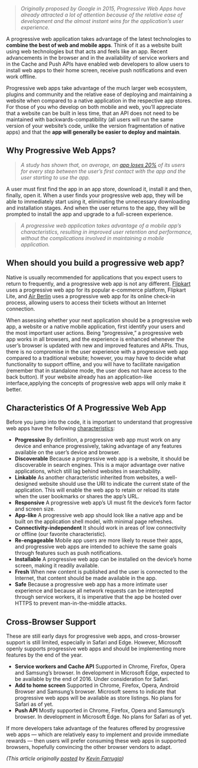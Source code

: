 > *Originally proposed by Google in 2015, Progressive Web Apps have already attracted a lot of attention because of the relative ease of development and the almost instant wins for the application’s user experience.*

A progressive web application takes advantage of the latest technologies to **combine the best of web and mobile apps**. Think of it as a website built using web technologies but that acts and feels like an app. Recent advancements in the browser and in the availability of service workers and in the Cache and Push APIs have enabled web developers to allow users to install web apps to their home screen, receive push notifications and even work offline.

Progressive web apps take advantage of the much larger web ecosystem, plugins and community and the relative ease of deploying and maintaining a website when compared to a native application in the respective app stores. For those of you who develop on both mobile and web, you’ll appreciate that a website can be built in less time, that an API does not need to be maintained with backwards-compatibility (all users will run the same version of your website’s code, unlike the version fragmentation of native apps) and that the **app will generally be easier to deploy and maintain**.

Why Progressive Web Apps?
-------------------------

> *A study has shown that, on average, an [app loses 20%](http://blog.gaborcselle.com/2012/10/every-step-costs-you-20-of-users.html) of its users for every step between the user’s first contact with the app and the user starting to use the app.*

A user must first find the app in an app store, download it, install it and then, finally, open it. When a user finds your progressive web app, they will be able to immediately start using it, eliminating the unnecessary downloading and installation stages. And when the user returns to the app, they will be prompted to install the app and upgrade to a full-screen experience.

> *A progressive web application takes advantage of a mobile app’s characteristics, resulting in improved user retention and performance, without the complications involved in maintaining a mobile application.*

When should you build a progressive web app?
--------------------------------------------

Native is usually recommended for applications that you expect users to return to frequently, and a progressive web app is not any different. [Flipkart](http://www.flipkart.com/) uses a progressive web app for its popular e-commerce platform, Flipkart Lite, and [Air Berlin](https://flights.airberlin.com/en-DE/progressive-web-app) uses a progressive web app for its online check-in process, allowing users to access their tickets without an Internet connection.

When assessing whether your next application should be a progressive web app, a website or a native mobile application, first identify your users and the most important user actions. Being “progressive,” a progressive web app works in all browsers, and the experience is enhanced whenever the user’s browser is updated with new and improved features and APIs.
Thus, there is no compromise in the user experience with a progressive web app compared to a traditional website; however, you may have to decide what functionality to support offline, and you will have to facilitate navigation (remember that in standalone mode, the user does not have access to the back button). If your website already has an application-like interface,applying the concepts of progressive web apps will only make it better.

Characteristics Of A Progressive Web App
----------------------------------------
Before you jump into the code, it is important to understand that progressive web apps have the following [characteristics](https://developers.google.com/web/fundamentals/getting-started/your-first-progressive-web-app/):

 - **Progressive**
   By definition, a progressive web app must work on any device and
   enhance progressively, taking advantage of any features available on
   the user’s device and browser.
 - **Discoverable**
   Because a progressive web app is a website, it should be discoverable
   in search engines. This is a major advantage over native
   applications, which still lag behind websites in searchability.
 - **Linkable**
   As another characteristic inherited from websites, a well-designed
   website should use the URI to indicate the current state of the
   application. This will enable the web app to retain or reload its
   state when the user bookmarks or shares the app’s URL.
 - **Responsive**
    A progressive web app’s UI must fit the device’s form factor and
   screen size.
 - **App-like**
   A progressive web app should look like a native app and be built on
   the application shell model, with minimal page refreshes.
 - **Connectivity-independent**
   It should work in areas of low connectivity or offline (our favorite
   characteristic).
 - **Re-engageable**
   Mobile app users are more likely to reuse their apps, and progressive
   web apps are intended to achieve the same goals through features such
   as push notifications.
 - **Installable**
   A progressive web app can be installed on the device’s home screen,
   making it readily available.
 - **Fresh**
   When new content is published and the user is connected to the
   Internet, that content should be made available in the app.
 - **Safe**
   Because a progressive web app has a more intimate user experience and
   because all network requests can be intercepted through service
   workers, it is imperative that the app be hosted over HTTPS to
   prevent man-in-the-middle attacks.

Cross-Browser Support
---------------------

These are still early days for progressive web apps, and cross-browser support is still limited, especially in Safari and Edge. However, Microsoft openly supports progressive web apps and should be implementing more features by the end of the year.

 - **Service workers and Cache API** 
Supported in Chrome, Firefox, Opera and Samsung’s browser. In development in Microsoft Edge, expected to be available by the end of 2016. Under consideration for Safari.
 - **Add to home screen**
Supported in Chrome, Firefox, Opera, Android Browser and Samsung’s browser. Microsoft seems to indicate that progressive web apps will be available as store listings. No plans for Safari as of yet.
 - **Push API**
Mostly supported in Chrome, Firefox, Opera and Samsung’s browser. In development in Microsoft Edge. No plans for Safari as of yet.

If more developers take advantage of the features offered by progressive web apps — which are relatively easy to implement and provide immediate rewards — then users will prefer consuming these web apps in supported browsers, hopefully convincing the other browser vendors to adapt.

*(This article originally [posted](https://www.smashingmagazine.com/2016/08/a-beginners-guide-to-progressive-web-apps/) by [Kevin Farrugia](https://www.smashingmagazine.com/author/kevinfarrugia/))*

